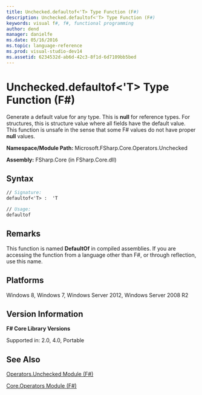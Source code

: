 ```yaml
---
title: Unchecked.defaultof<'T> Type Function (F#)
description: Unchecked.defaultof<'T> Type Function (F#)
keywords: visual f#, f#, functional programming
author: dend
manager: danielfe
ms.date: 05/16/2016
ms.topic: language-reference
ms.prod: visual-studio-dev14
ms.assetid: 6234532d-ab6d-42c3-8f1d-6d7109bb5bed 
---
```


# Unchecked.defaultof<'T> Type Function (F#)

Generate a default value for any type. This is **null** for reference types. For structures, this is structure value where all fields have the default value. This function is unsafe in the sense that some F# values do not have proper **null** values.

**Namespace/Module Path:** Microsoft.FSharp.Core.Operators.Unchecked

**Assembly:** FSharp.Core (in FSharp.Core.dll)


## Syntax

```fsharp
// Signature:
defaultof<'T> :  'T

// Usage:
defaultof
```

## Remarks
This function is named **DefaultOf** in compiled assemblies. If you are accessing the function from a language other than F#, or through reflection, use this name.


## Platforms
Windows 8, Windows 7, Windows Server 2012, Windows Server 2008 R2


## Version Information
**F# Core Library Versions**

Supported in: 2.0, 4.0, Portable




## See Also
[Operators.Unchecked Module &#40;F&#35;&#41;](Operators.Unchecked-Module-%5BFSharp%5D.md)

[Core.Operators Module &#40;F&#35;&#41;](Core.Operators-Module-%5BFSharp%5D.md)

